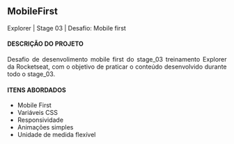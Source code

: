 ## MobileFirst
Explorer | Stage 03 | Desafio: Mobile first

#### DESCRIÇÃO DO PROJETO

<p align="justify">
Desafio de desenvolimento mobile first do stage_03 treinamento Explorer da Rocketseat, com o objetivo de praticar o conteúdo desenvolvido durante todo o stage_03.
</p>

#### ITENS ABORDADOS

- Mobile First
- Variáveis CSS
- Responsividade
- Animações simples 
- Unidade de medida flexível
